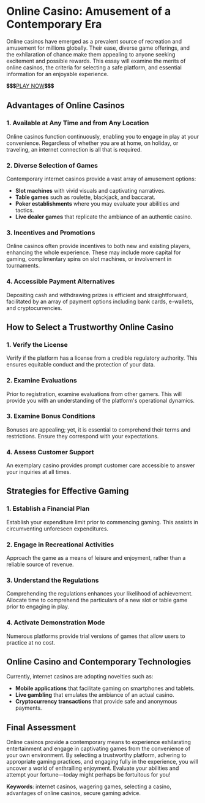 # Online Casino: Amusement of a Contemporary Era  

Online casinos have emerged as a prevalent source of recreation and amusement for millions globally. Their ease, diverse game offerings, and the exhilaration of chance make them appealing to anyone seeking excitement and possible rewards. This essay will examine the merits of online casinos, the criteria for selecting a safe platform, and essential information for an enjoyable experience.  

💲💲💲<a href="https://href.li/?https://goo.su/pnhYfKC">PLAY NOW</a>💲💲💲

## Advantages of Online Casinos  

### 1. **Available at Any Time and from Any Location**  
Online casinos function continuously, enabling you to engage in play at your convenience. Regardless of whether you are at home, on holiday, or traveling, an internet connection is all that is required.  

### 2. **Diverse Selection of Games**  
Contemporary internet casinos provide a vast array of amusement options:  
- **Slot machines** with vivid visuals and captivating narratives.  
- **Table games** such as roulette, blackjack, and baccarat.  
- **Poker establishments** where you may evaluate your abilities and tactics.  
- **Live dealer games** that replicate the ambiance of an authentic casino.  

### 3. **Incentives and Promotions**  
Online casinos often provide incentives to both new and existing players, enhancing the whole experience. These may include more capital for gaming, complimentary spins on slot machines, or involvement in tournaments.  

### 4. **Accessible Payment Alternatives**  
Depositing cash and withdrawing prizes is efficient and straightforward, facilitated by an array of payment options including bank cards, e-wallets, and cryptocurrencies.  

## How to Select a Trustworthy Online Casino  

### 1. **Verify the License**  
Verify if the platform has a license from a credible regulatory authority. This ensures equitable conduct and the protection of your data.  

### 2. **Examine Evaluations**  
Prior to registration, examine evaluations from other gamers. This will provide you with an understanding of the platform's operational dynamics.  

### 3. **Examine Bonus Conditions**  
Bonuses are appealing; yet, it is essential to comprehend their terms and restrictions. Ensure they correspond with your expectations.  

### 4. **Assess Customer Support**  
An exemplary casino provides prompt customer care accessible to answer your inquiries at all times.  

## Strategies for Effective Gaming  

### 1. **Establish a Financial Plan**  
Establish your expenditure limit prior to commencing gaming. This assists in circumventing unforeseen expenditures.  

### 2. **Engage in Recreational Activities**  
Approach the game as a means of leisure and enjoyment, rather than a reliable source of revenue.  

### 3. **Understand the Regulations**  
Comprehending the regulations enhances your likelihood of achievement. Allocate time to comprehend the particulars of a new slot or table game prior to engaging in play.  

### 4. **Activate Demonstration Mode**  
Numerous platforms provide trial versions of games that allow users to practice at no cost.  

## Online Casino and Contemporary Technologies  

Currently, internet casinos are adopting novelties such as:  
- **Mobile applications** that facilitate gaming on smartphones and tablets.  
- **Live gambling** that emulates the ambiance of an actual casino.  
- **Cryptocurrency transactions** that provide safe and anonymous payments.  

## Final Assessment  

Online casinos provide a contemporary means to experience exhilarating entertainment and engage in captivating games from the convenience of your own environment. By selecting a trustworthy platform, adhering to appropriate gaming practices, and engaging fully in the experience, you will uncover a world of enthralling enjoyment. Evaluate your abilities and attempt your fortune—today might perhaps be fortuitous for you!  

**Keywords**: internet casinos, wagering games, selecting a casino, advantages of online casinos, secure gaming advice.  
